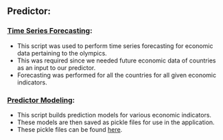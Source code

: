 ## Predictor:

### [Time Series Forecasting](../scripts/modeling/forecast.py):

- This script was used to perform time series forecasting for economic data pertaining to the olympics.
- This was required since we needed future economic data of countries as an input to our predictor.
- Forecasting was performed for all the countries for all given economic indicators.

### [Predictor Modeling](../scripts/modeling/model_builder.py):

- This script builds prediction models for various economic indicators.
- These models are then saved as pickle files for use in the application.
- These pickle files can be found [here](../data/models).